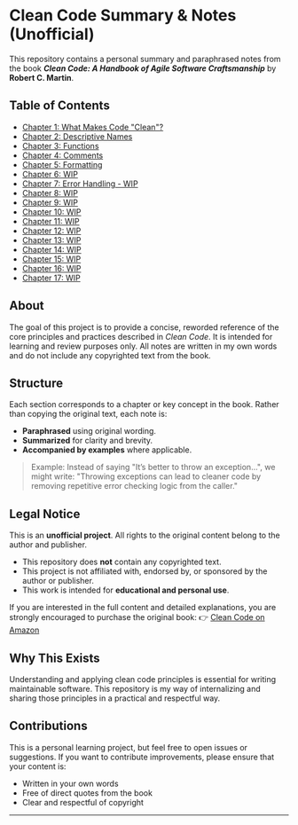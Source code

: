 # Clean Code Summary & Notes (Unofficial)

This repository contains a personal summary and paraphrased notes from the book **_Clean Code: A Handbook of Agile Software Craftsmanship_** by **Robert C. Martin**.

## Table of Contents

- [Chapter 1: What Makes Code "Clean"?](./chapter-01.md)
- [Chapter 2: Descriptive Names](./chapter-02.md)
- [Chapter 3: Functions](./chapter-03.md)
- [Chapter 4: Comments](./chapter-04.md)
- [Chapter 5: Formatting](./chapter-05.md)
- [Chapter 6: WIP](./chapter-06.md)
- [Chapter 7: Error Handling - WIP](./chapter-07.md)
- [Chapter 8: WIP](./chapter-08.md)
- [Chapter 9: WIP](./chapter-09.md)
- [Chapter 10: WIP](./chapter-10.md)
- [Chapter 11: WIP](./chapter-11.md)
- [Chapter 12: WIP](./chapter-12.md)
- [Chapter 13: WIP](./chapter-13.md)
- [Chapter 14: WIP](./chapter-14.md)
- [Chapter 15: WIP](./chapter-15.md)
- [Chapter 16: WIP](./chapter-16.md)
- [Chapter 17: WIP](./chapter-17.md)


## About

The goal of this project is to provide a concise, reworded reference of the core principles and practices described in *Clean Code*. It is intended for learning and review purposes only. All notes are written in my own words and do not include any copyrighted text from the book.

## Structure

Each section corresponds to a chapter or key concept in the book. Rather than copying the original text, each note is:

- **Paraphrased** using original wording.
- **Summarized** for clarity and brevity.
- **Accompanied by examples** where applicable.

> Example: Instead of saying "It’s better to throw an exception...", we might write:
> "Throwing exceptions can lead to cleaner code by removing repetitive error checking logic from the caller."

## Legal Notice

This is an **unofficial project**. All rights to the original content belong to the author and publisher.

- This repository does **not** contain any copyrighted text.
- This project is not affiliated with, endorsed by, or sponsored by the author or publisher.
- This work is intended for **educational and personal use**.

If you are interested in the full content and detailed explanations, you are strongly encouraged to purchase the original book:
👉 [Clean Code on Amazon](https://www.amazon.com/Clean-Code-Handbook-Software-Craftsmanship/dp/0132350882)

## Why This Exists

Understanding and applying clean code principles is essential for writing maintainable software. This repository is my way of internalizing and sharing those principles in a practical and respectful way.

## Contributions

This is a personal learning project, but feel free to open issues or suggestions. If you want to contribute improvements, please ensure that your content is:

- Written in your own words
- Free of direct quotes from the book
- Clear and respectful of copyright

---